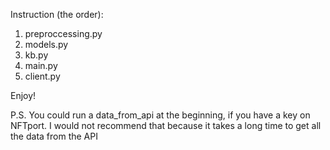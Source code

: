 Instruction (the order):
1. preproccessing.py
2. models.py
3. kb.py
4. main.py
5. client.py

Enjoy!

P.S. You could run a data_from_api at the beginning, if you have a key on NFTport. I would not recommend that because it takes a long time to get all the data from the API
